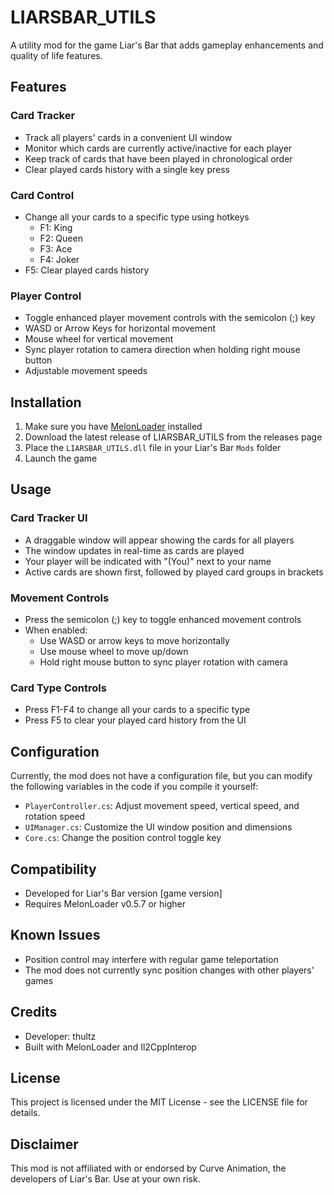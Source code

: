 # LIARSBAR_UTILS

A utility mod for the game Liar's Bar that adds gameplay enhancements and quality of life features.

## Features

### Card Tracker
- Track all players' cards in a convenient UI window
- Monitor which cards are currently active/inactive for each player
- Keep track of cards that have been played in chronological order
- Clear played cards history with a single key press

### Card Control
- Change all your cards to a specific type using hotkeys
  - F1: King
  - F2: Queen
  - F3: Ace
  - F4: Joker
- F5: Clear played cards history

### Player Control
- Toggle enhanced player movement controls with the semicolon (;) key
- WASD or Arrow Keys for horizontal movement
- Mouse wheel for vertical movement
- Sync player rotation to camera direction when holding right mouse button
- Adjustable movement speeds

## Installation

1. Make sure you have [MelonLoader](https://melonwiki.xyz/#/) installed
2. Download the latest release of LIARSBAR_UTILS from the releases page
3. Place the `LIARSBAR_UTILS.dll` file in your Liar's Bar `Mods` folder
4. Launch the game

## Usage

### Card Tracker UI
- A draggable window will appear showing the cards for all players
- The window updates in real-time as cards are played
- Your player will be indicated with "(You)" next to your name
- Active cards are shown first, followed by played card groups in brackets

### Movement Controls
- Press the semicolon (;) key to toggle enhanced movement controls
- When enabled:
  - Use WASD or arrow keys to move horizontally
  - Use mouse wheel to move up/down
  - Hold right mouse button to sync player rotation with camera

### Card Type Controls
- Press F1-F4 to change all your cards to a specific type
- Press F5 to clear your played card history from the UI

## Configuration

Currently, the mod does not have a configuration file, but you can modify the following variables in the code if you compile it yourself:

- `PlayerController.cs`: Adjust movement speed, vertical speed, and rotation speed
- `UIManager.cs`: Customize the UI window position and dimensions
- `Core.cs`: Change the position control toggle key

## Compatibility

- Developed for Liar's Bar version [game version]
- Requires MelonLoader v0.5.7 or higher

## Known Issues

- Position control may interfere with regular game teleportation
- The mod does not currently sync position changes with other players' games

## Credits

- Developer: thultz
- Built with MelonLoader and Il2CppInterop

## License

This project is licensed under the MIT License - see the LICENSE file for details.

## Disclaimer

This mod is not affiliated with or endorsed by Curve Animation, the developers of Liar's Bar. Use at your own risk.
